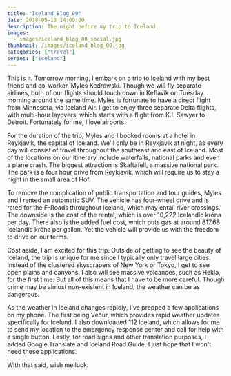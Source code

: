 ```yaml
---
title: "Iceland Blog 00"
date: 2018-05-13 14:00:00
description: The night before my trip to Iceland.
images:
  - images/iceland_blog_00_social.jpg
thumbnail: /images/iceland_blog_00.jpg
categories: ["travel"]
series: ["iceland"]
---
```


This is it. Tomorrow morning, I embark on a trip to Iceland with my best friend and co-worker, Myles Kedrowski. Though we will fly separate airlines, both of our flights should touch down in Keflavik on Tuesday morning around the same time. Myles is fortunate to have a direct flight from Minnesota, via Iceland Air. I get to enjoy three separate Delta flights, with multi-hour layovers, which starts with a flight from K.I. Sawyer to Detroit. Fortunately for me, I love airports.

For the duration of the trip, Myles and I booked rooms at a hotel in Reykjavik, the capital of Iceland. We'll only be in Reykjavik at night, as every day will consist of travel throughout the southeast and east of Iceland. Most of the locations on our itinerary include waterfalls, national parks and even a plane crash. The biggest attraction is Skaftafell, a massive national park. The park is a four hour drive from Reykjavik, which will require us to stay a night in the small area of Hof.

To remove the complication of public transportation and tour guides, Myles and I rented an automatic SUV. The vehicle has four-wheel drive and is rated for the F-Roads throughout Iceland, which may entail river crossings. The downside is the cost of the rental, which is over 10,222 Icelandic króna per day. There also is the added fuel cost, which puts gas at around 817.68 Icelandic króna per gallon. Yet the vehicle will provide us with the freedom to drive on our terms.

Cost aside, I am excited for this trip. Outside of getting to see the beauty of Iceland, the trip is unique for me since I typically only travel large cities. Instead of the clustered skyscrapers of New York or Tokyo, I get to see open plains and canyons. I also will see massive volcanoes, such as Hekla, for the first time. But all of this means that I have to be more careful. Though crime may be almost non-existent in Iceland, the weather can be as dangerous.

As the weather in Iceland changes rapidly, I've prepped a few applications on my phone. The first being Veður, which provides rapid weather updates specifically for Iceland. I also downloaded 112 Iceland, which allows for me to send my location to the emergency response center and call for help with a single button. Lastly, for road signs and other translation purposes, I added Google Translate and Iceland Road Guide. I just hope that I won't need these applications.

With that said, wish me luck.
